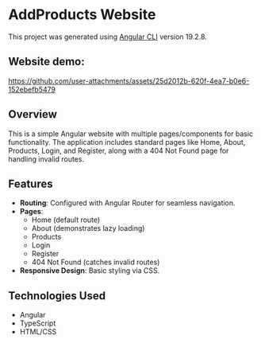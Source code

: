 # AddProducts Website

This project was generated using [Angular CLI](https://github.com/angular/angular-cli) version 19.2.8.

## Website demo:


https://github.com/user-attachments/assets/25d2012b-620f-4ea7-b0e6-152ebefb5479

## Overview
This is a simple Angular website with multiple pages/components for basic functionality. 
The application includes standard pages like Home, About, Products, Login, and Register, along with a 404 Not Found page for handling invalid routes.

## Features

- **Routing**: Configured with Angular Router for seamless navigation.
- **Pages**:
  - Home (default route)
  - About (demonstrates lazy loading)
  - Products
  - Login
  - Register
  - 404 Not Found (catches invalid routes)
- **Responsive Design**: Basic styling via CSS.

## Technologies Used

- Angular
- TypeScript
- HTML/CSS



